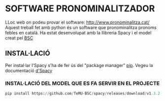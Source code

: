 # SOFTWARE PRONOMINALITZADOR

LLoc web on podeu provar el software: http://www.pronominalitza.cat/
Aquest treball fet amb python és un software que pronominalitza pronoms febles en català.
Ha estat desenvolupat amb la llibreria Spacy i el model creat pel [BSC](https://github.com/TeMU-BSC/spacy)

## INSTAL·LACIÓ

Per instal·lar l'Spacy s'ha de fer ús del "package manager" [pip](https://pip.pypa.io/en/stable/).
Vegeu la documentació [d'Spacy](https://spacy.io/usage)

### INSTAL·LACIÓ DEL MODEL QUE ES FA SERVIR EN EL PROJECTE
```python
pip install https://github.com/TeMU-BSC/spacy/releases/download/v1.3.2.3/ca_base_web_trf-3.2.3-py3-none-any.whl
```

